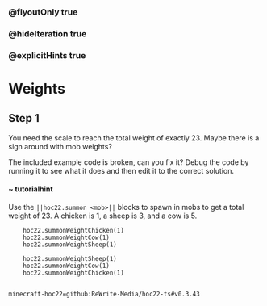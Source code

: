 ### @flyoutOnly true
### @hideIteration true
### @explicitHints true


# Weights

## Step 1
You need the scale to reach the total weight of exactly 23. Maybe there is a sign around with mob weights?

The included example code is broken, can you fix it? Debug the code by running it to see what it does and then edit it to the correct solution.

#### ~ tutorialhint 
Use the `||hoc22.summon <mob>||` blocks to spawn in mobs to get a total weight of 23. A chicken is 1, a sheep is 3, and a cow is 5.



```ghost
    hoc22.summonWeightChicken(1)
    hoc22.summonWeightCow(1)
    hoc22.summonWeightSheep(1)
```
```template
    hoc22.summonWeightSheep(1)
    hoc22.summonWeightCow(1)
    hoc22.summonWeightChicken(1)
      
```
```package
minecraft-hoc22=github:ReWrite-Media/hoc22-ts#v0.3.43
```